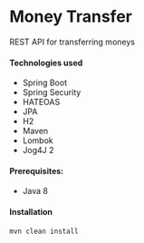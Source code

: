 # Money Transfer
REST API for transferring moneys

#### Technologies used
- Spring Boot
- Spring Security
- HATEOAS
- JPA
- H2
- Maven
- Lombok
- Jog4J 2


#### Prerequisites:
- Java 8

#### Installation
```
mvn clean install
```


